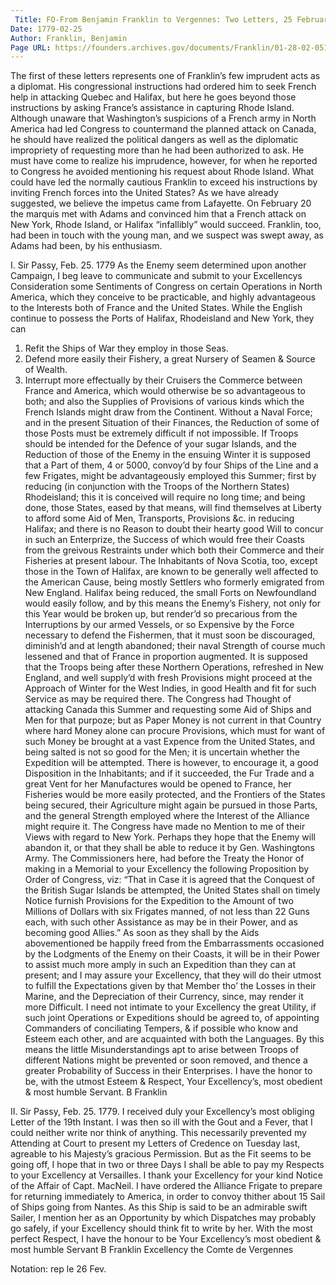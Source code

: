 ```yaml
---
 Title: FO-From Benjamin Franklin to Vergennes: Two Letters, 25 February 1779
Date: 1779-02-25
Author: Franklin, Benjamin
Page URL: https://founders.archives.gov/documents/Franklin/01-28-02-0515
---
```


The first of these letters represents one of Franklin’s few imprudent acts as a diplomat. His congressional instructions had ordered him to seek French help in attacking Quebec and Halifax, but here he goes beyond those instructions by asking France’s assistance in capturing Rhode Island. Although unaware that Washington’s suspicions of a French army in North America had led Congress to countermand the planned attack on Canada, he should have realized the political dangers as well as the diplomatic impropriety of requesting more than he had been authorized to ask. He must have come to realize his imprudence, however, for when he reported to Congress he avoided mentioning his request about Rhode Island. What could have led the normally cautious Franklin to exceed his instructions by inviting French forces into the United States?
As we have already suggested, we believe the impetus came from Lafayette. On February 20 the marquis met with Adams and convinced him that a French attack on New York, Rhode Island, or Halifax “infallibly” would succeed. Franklin, too, had been in touch with the young man, and we suspect was swept away, as Adams had been, by his enthusiasm.
 
I.
Sir
Passy, Feb. 25. 1779
As the Enemy seem determined upon another Campaign, I beg leave to communicate and submit to your Excellencys Consideration some Sentiments of Congress on certain Operations in North America, which they conceive to be practicable, and highly advantageous to the Interests both of France and the United States.
While the English continue to possess the Ports of Halifax, Rhodeisland and New York, they can
1. Refit the Ships of War they employ in those Seas.
2. Defend more easily their Fishery, a great Nursery of Seamen & Source of Wealth.
3. Interrupt more effectually by their Cruisers the Commerce between France and America, which would otherwise be so advantageous to both; and also the Supplies of Provisions of various kinds which the French Islands might draw from the Continent.
Without a Naval Force; and in the present Situation of their Finances, the Reduction of some of those Posts must be extremely difficult if not impossible.
If Troops should be intended for the Defence of your sugar Islands, and the Reduction of those of the Enemy in the ensuing Winter it is supposed that a Part of them, 4 or 5000, convoy’d by four Ships of the Line and a few Frigates, might be advantageously employed this Summer; first by reducing (in conjunction with the Troops of the Northern States) Rhodeisland; this it is conceived will require no long time; and being done, those States, eased by that means, will find themselves at Liberty to afford some Aid of Men, Transports, Provisions &c. in reducing Halifax; and there is no Reason to doubt their hearty good Will to concur in such an Enterprize, the Success of which would free their Coasts from the greivous Restraints under which both their Commerce and their Fisheries at present labour. The Inhabitants of Nova Scotia, too, except those in the Town of Halifax, are known to be generally well affected to the American Cause, being mostly Settlers who formerly emigrated from New England.
Halifax being reduced, the small Forts on Newfoundland would easily follow, and by this means the Enemy’s Fishery, not only for this Year would be broken up, but render’d so precarious from the Interruptions by our armed Vessels, or so Expensive by the Force necessary to defend the Fishermen, that it must soon be discouraged, diminish’d and at length abandoned; their naval Strength of course much lessened and that of France in proportion augmented.
It is supposed that the Troops being after these Northern Operations, refreshed in New England, and well supply’d with fresh Provisions might proceed at the Approach of Winter for the West Indies, in good Health and fit for such Service as may be required there.
The Congress had Thought of attacking Canada this Summer and requesting some Aid of Ships and Men for that purpoze; but as Paper Money is not current in that Country where hard Money alone can procure Provisions, which must for want of such Money be brought at a vast Expence from the United States, and being salted is not so good for the Men; it is uncertain whether the Expedition will be attempted. There is however, to encourage it, a good Disposition in the Inhabitants; and if it succeeded, the Fur Trade and a great Vent for her Manufactures would be opened to France, her Fisheries would be more easily protected, and the Frontiers of the States being secured, their Agriculture might again be pursued in those Parts, and the general Strength employed where the Interest of the Alliance might require it.
The Congress have made no Mention to me of their Views with regard to New York. Perhaps they hope that the Enemy will abandon it, or that they shall be able to reduce it by Gen. Washingtons Army.
The Commissioners here, had before the Treaty the Honor of making in a Memorial to your Excellency the following Proposition by Order of Congress, viz: “That in Case it is agreed that the Conquest of the British Sugar Islands be attempted, the United States shall on timely Notice furnish Provisions for the Expedition to the Amount of two Millions of Dollars with six Frigates manned, of not less than 22 Guns each, with such other Assistance as may be in their Power, and as becoming good Allies.” As soon as they shall by the Aids abovementioned be happily freed from the Embarrassments occasioned by the Lodgments of the Enemy on their Coasts, it will be in their Power to assist much more amply in such an Expedition than they can at present; and I may assure your Excellency, that they will do their utmost to fulfill the Expectations given by that Member tho’ the Losses in their Marine, and the Depreciation of their Currency, since, may render it more Difficult.
I need not intimate to your Excellency the great Utility, if such joint Operations or Expeditions should be agreed to, of appointing Commanders of conciliating Tempers, & if possible who know and Esteem each other, and are acquainted with both the Languages. By this means the little Misunderstandings apt to arise between Troops of different Nations might be prevented or soon removed, and thence a greater Probability of Success in their Enterprises. I have the honor to be, with the utmost Esteem & Respect, Your Excellency’s, most obedient & most humble Servant.
B Franklin
 

II.
Sir
Passy, Feb. 25. 1779.
I received duly your Excellency’s most obliging Letter of the 19th Instant. I was then so ill with the Gout and a Fever, that I could neither write nor think of anything. This necessarily prevented my Attending at Court to present my Letters of Credence on Tuesday last, agreable to his Majesty’s gracious Permission. But as the Fit seems to be going off, I hope that in two or three Days I shall be able to pay my Respects to your Excellency at Versailles.
I thank your Excellency for your kind Notice of the Affair of Capt. MacNeil.
I have ordered the Alliance Frigate to prepare for returning immediately to America, in order to convoy thither about 15 Sail of Ships going from Nantes. As this Ship is said to be an admirable swift Sailer, I mention her as an Opportunity by which Dispatches may probably go safely, if your Excellency should think fit to write by her. With the most perfect Respect, I have the honour to be Your Excellency’s most obedient & most humble Servant
B Franklin
Excellency the Comte de Vergennes
 
Notation: rep le 26 Fev.


